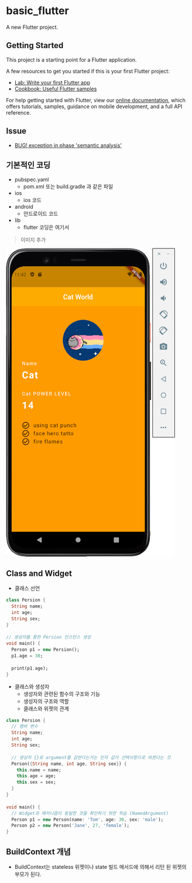 # basic_flutter

A new Flutter project.

## Getting Started

This project is a starting point for a Flutter application.

A few resources to get you started if this is your first Flutter project:

- [Lab: Write your first Flutter app](https://flutter.dev/docs/get-started/codelab)
- [Cookbook: Useful Flutter samples](https://flutter.dev/docs/cookbook)

For help getting started with Flutter, view our
[online documentation](https://flutter.dev/docs), which offers tutorials, samples, guidance on
mobile development, and a full API reference.

## Issue

- [BUG! exception in phase 'semantic analysis'](https://stackoverflow.com/questions/32900912/bug-exception-in-phase-semantic-analysis)

## 기본적인 코딩

- pubspec.yaml
    - pom.xml 또는 build.gradle 과 같은 파일
- ios
    - ios 코드
- android
    - 안드로이드 코드
- lib
    - flutter 코딩은 여기서

> 이미지 추가

![Image](docs/images/add_image.png)

## Class and Widget

- 클래스 선언

```dart
class Persion {
  String name;
  int age;
  String sex;
}

// 생성자를 통한 Persion 인스턴스 생성
void main() {
  Person p1 = new Persion();
  p1.age = 30;

  print(p1.age);
}
```

- 클래스와 생성자
    - 생성자와 관련된 함수의 구조와 기능
    - 생성자의 구조와 역할
    - 클래스와 위젯의 관계

```dart
class Persion {
  // 멤버 변수
  String name;
  int age;
  String sex;

  // 생성자 {}로 argument를 감싼다는거는 인자 값이 선택사항으로 바뀐다는 것
  Person({String name, int age, String sex}) {
    this.name = name;
    this.age = age;
    this.sex = sex;
  }
}

void main() {
  // Widget과 매커니즘이 동일한 것을 확인하기 위한 학습 (NamedArgument)
  Person p1 = new Person(name: 'Tom', age: 30, sex: 'male');
  Person p2 = new Person('Jane', 27, 'female');
}
```


## BuildContext 개념

- BuildContext는 stateless 위젯이나 state 빌드 메서드에 의해서 리턴 된 위젯의 부모가 된다.

